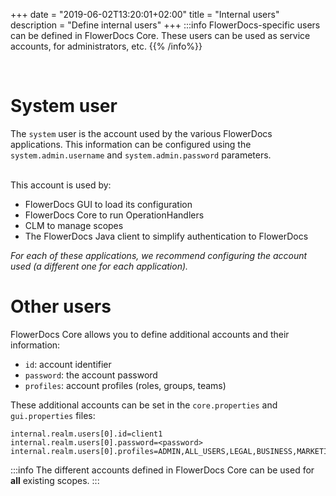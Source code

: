 +++
date = "2019-06-02T13:20:01+02:00"
title = "Internal users"
description = "Define internal users"
+++
:::info
FlowerDocs-specific users can be defined in FlowerDocs Core. These users can be used as service accounts, for administrators, etc.
{{% /info%}}

<br/>

# System user

The `system` user is the account used by the various FlowerDocs applications. This information can be configured using the `system.admin.username` and `system.admin.password` parameters.

<br/>
This account is used by: 

* FlowerDocs GUI to load its configuration
* FlowerDocs Core to run OperationHandlers
* CLM to manage scopes
* The FlowerDocs Java client to simplify authentication to FlowerDocs

*For each of these applications, we recommend configuring the account used (a different one for each application).*

# Other users

FlowerDocs Core allows you to define additional accounts and their information: 

* `id`: account identifier
* `password`: the account password
* `profiles`: account profiles (roles, groups, teams)

These additional accounts can be set in the `core.properties` and `gui.properties` files:  

```properties
internal.realm.users[0].id=client1
internal.realm.users[0].password=<password>
internal.realm.users[0].profiles=ADMIN,ALL_USERS,LEGAL,BUSINESS,MARKETING,ACCOUNTING
```
 


:::info
The different accounts defined in FlowerDocs Core can be used for **all** existing scopes.
:::
